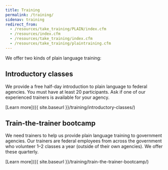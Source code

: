 ```yaml
---
title: Training
permalink: /training/
sidenav: training
redirect_from:
  - /resources/take_training/PLAIN/index.cfm
  - /resources/index.cfm
  - /resources/take_training/index.cfm
  - /resources/take_training/plaintraining.cfm
---
```


We offer two kinds of plain language training:

## Introductory classes

We provide a free half-day introduction to plain language to federal agencies. You must have at least 20 participants. Ask if one of our experienced trainers is available for your agency.

[Learn more]({{ site.baseurl }}/training/introductory-classes/)

## Train-the-trainer bootcamp

We need trainers to help us provide plain language training to government agencies. Our trainers are federal employees from across the government who volunteer 1–2 classes a year (outside of their own agencies). We offer these quarterly.

[Learn more]({{ site.baseurl }}/training/train-the-trainer-bootcamp/)
